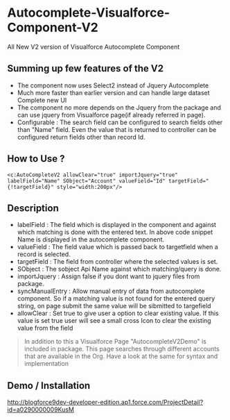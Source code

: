 Autocomplete-Visualforce-Component-V2
=====================================

All New V2 version of Visualforce Autocomplete Component


Summing up few features of the V2
-

* The component now uses Select2 instead of Jquery Autocomplete
* Much more faster than earlier version and can handle large dataset
Complete new UI
* The component no more depends on the Jquery from the package and can use jquery from Visualforce page(if already referred in page).
* Configurable : The search field can be configured to search fields other than "Name" field. Even the value that is returned to controller can be configured return fields other than record Id.

How to Use ?
-
```
<c:AutoCompleteV2 allowClear="true" importJquery="true" labelField="Name" SObject="Account" valueField="Id" targetField="{!targetField}" style="width:200px"/>  
```
Description
-
* labelField : The field which is displayed in the component  and against which matching is done with the entered text. In above code snippet Name is displayed in the autocomplete component.
* valueField : The field value which is passed back to targetfield when a record is selected.
* targetField : The field from controller where the selected values is set.
* SObject : The sobject Api Name against which matching/query is done.
* importJquery : Assign false if you dont want to jquery files from package.
* syncManualEntry : Allow manual entry of data from autocomplete component. So if a matching value is not found for the entered query string, on page submit the same value will be sibmitted to targefield
* allowClear : Set true to give user a option to clear existing value. If this value is set true user will see a small cross Icon to clear the existing value from the field

> In addition to this a Visualforce Page "AutocompleteV2Demo" is included in package. This page searches through different accounts that are available in the Org. Have a look at the same for syntax and implementation

Demo / Installation
-

http://blogforce9dev-developer-edition.ap1.force.com/ProjectDetail?id=a0290000009KusM
